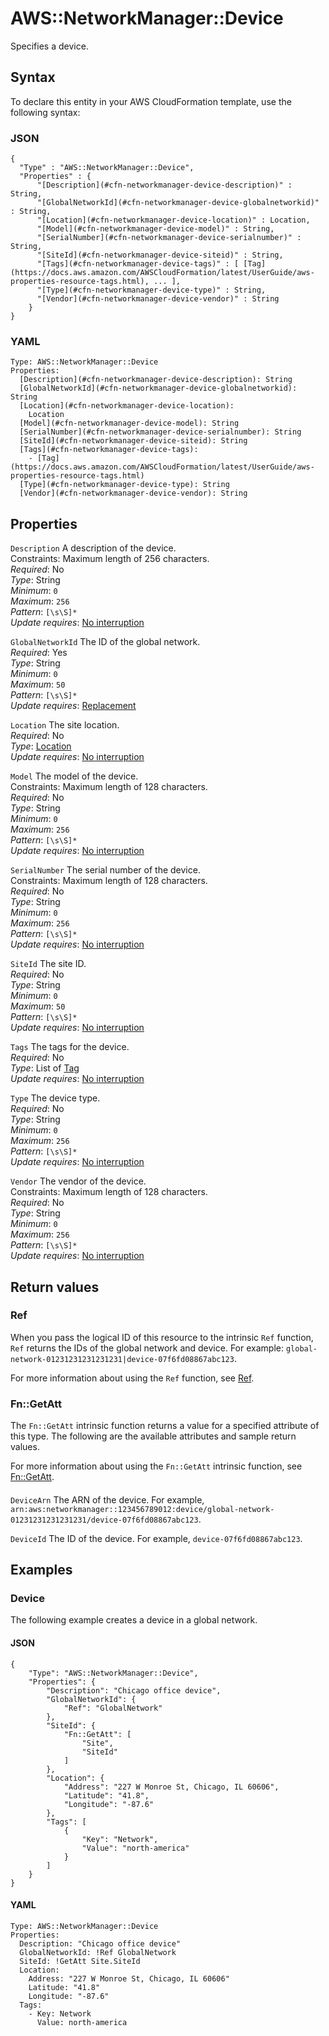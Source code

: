 # AWS::NetworkManager::Device<a name="aws-resource-networkmanager-device"></a>

Specifies a device\.

## Syntax<a name="aws-resource-networkmanager-device-syntax"></a>

To declare this entity in your AWS CloudFormation template, use the following syntax:

### JSON<a name="aws-resource-networkmanager-device-syntax.json"></a>

```
{
  "Type" : "AWS::NetworkManager::Device",
  "Properties" : {
      "[Description](#cfn-networkmanager-device-description)" : String,
      "[GlobalNetworkId](#cfn-networkmanager-device-globalnetworkid)" : String,
      "[Location](#cfn-networkmanager-device-location)" : Location,
      "[Model](#cfn-networkmanager-device-model)" : String,
      "[SerialNumber](#cfn-networkmanager-device-serialnumber)" : String,
      "[SiteId](#cfn-networkmanager-device-siteid)" : String,
      "[Tags](#cfn-networkmanager-device-tags)" : [ [Tag](https://docs.aws.amazon.com/AWSCloudFormation/latest/UserGuide/aws-properties-resource-tags.html), ... ],
      "[Type](#cfn-networkmanager-device-type)" : String,
      "[Vendor](#cfn-networkmanager-device-vendor)" : String
    }
}
```

### YAML<a name="aws-resource-networkmanager-device-syntax.yaml"></a>

```
Type: AWS::NetworkManager::Device
Properties: 
  [Description](#cfn-networkmanager-device-description): String
  [GlobalNetworkId](#cfn-networkmanager-device-globalnetworkid): String
  [Location](#cfn-networkmanager-device-location): 
    Location
  [Model](#cfn-networkmanager-device-model): String
  [SerialNumber](#cfn-networkmanager-device-serialnumber): String
  [SiteId](#cfn-networkmanager-device-siteid): String
  [Tags](#cfn-networkmanager-device-tags): 
    - [Tag](https://docs.aws.amazon.com/AWSCloudFormation/latest/UserGuide/aws-properties-resource-tags.html)
  [Type](#cfn-networkmanager-device-type): String
  [Vendor](#cfn-networkmanager-device-vendor): String
```

## Properties<a name="aws-resource-networkmanager-device-properties"></a>

`Description`  <a name="cfn-networkmanager-device-description"></a>
A description of the device\.  
Constraints: Maximum length of 256 characters\.  
*Required*: No  
*Type*: String  
*Minimum*: `0`  
*Maximum*: `256`  
*Pattern*: `[\s\S]*`  
*Update requires*: [No interruption](https://docs.aws.amazon.com/AWSCloudFormation/latest/UserGuide/using-cfn-updating-stacks-update-behaviors.html#update-no-interrupt)

`GlobalNetworkId`  <a name="cfn-networkmanager-device-globalnetworkid"></a>
The ID of the global network\.  
*Required*: Yes  
*Type*: String  
*Minimum*: `0`  
*Maximum*: `50`  
*Pattern*: `[\s\S]*`  
*Update requires*: [Replacement](https://docs.aws.amazon.com/AWSCloudFormation/latest/UserGuide/using-cfn-updating-stacks-update-behaviors.html#update-replacement)

`Location`  <a name="cfn-networkmanager-device-location"></a>
The site location\.  
*Required*: No  
*Type*: [Location](aws-properties-networkmanager-device-location.md)  
*Update requires*: [No interruption](https://docs.aws.amazon.com/AWSCloudFormation/latest/UserGuide/using-cfn-updating-stacks-update-behaviors.html#update-no-interrupt)

`Model`  <a name="cfn-networkmanager-device-model"></a>
The model of the device\.  
Constraints: Maximum length of 128 characters\.  
*Required*: No  
*Type*: String  
*Minimum*: `0`  
*Maximum*: `256`  
*Pattern*: `[\s\S]*`  
*Update requires*: [No interruption](https://docs.aws.amazon.com/AWSCloudFormation/latest/UserGuide/using-cfn-updating-stacks-update-behaviors.html#update-no-interrupt)

`SerialNumber`  <a name="cfn-networkmanager-device-serialnumber"></a>
The serial number of the device\.  
Constraints: Maximum length of 128 characters\.  
*Required*: No  
*Type*: String  
*Minimum*: `0`  
*Maximum*: `256`  
*Pattern*: `[\s\S]*`  
*Update requires*: [No interruption](https://docs.aws.amazon.com/AWSCloudFormation/latest/UserGuide/using-cfn-updating-stacks-update-behaviors.html#update-no-interrupt)

`SiteId`  <a name="cfn-networkmanager-device-siteid"></a>
The site ID\.  
*Required*: No  
*Type*: String  
*Minimum*: `0`  
*Maximum*: `50`  
*Pattern*: `[\s\S]*`  
*Update requires*: [No interruption](https://docs.aws.amazon.com/AWSCloudFormation/latest/UserGuide/using-cfn-updating-stacks-update-behaviors.html#update-no-interrupt)

`Tags`  <a name="cfn-networkmanager-device-tags"></a>
The tags for the device\.  
*Required*: No  
*Type*: List of [Tag](https://docs.aws.amazon.com/AWSCloudFormation/latest/UserGuide/aws-properties-resource-tags.html)  
*Update requires*: [No interruption](https://docs.aws.amazon.com/AWSCloudFormation/latest/UserGuide/using-cfn-updating-stacks-update-behaviors.html#update-no-interrupt)

`Type`  <a name="cfn-networkmanager-device-type"></a>
The device type\.  
*Required*: No  
*Type*: String  
*Minimum*: `0`  
*Maximum*: `256`  
*Pattern*: `[\s\S]*`  
*Update requires*: [No interruption](https://docs.aws.amazon.com/AWSCloudFormation/latest/UserGuide/using-cfn-updating-stacks-update-behaviors.html#update-no-interrupt)

`Vendor`  <a name="cfn-networkmanager-device-vendor"></a>
The vendor of the device\.  
Constraints: Maximum length of 128 characters\.  
*Required*: No  
*Type*: String  
*Minimum*: `0`  
*Maximum*: `256`  
*Pattern*: `[\s\S]*`  
*Update requires*: [No interruption](https://docs.aws.amazon.com/AWSCloudFormation/latest/UserGuide/using-cfn-updating-stacks-update-behaviors.html#update-no-interrupt)

## Return values<a name="aws-resource-networkmanager-device-return-values"></a>

### Ref<a name="aws-resource-networkmanager-device-return-values-ref"></a>

When you pass the logical ID of this resource to the intrinsic `Ref` function, `Ref` returns the IDs of the global network and device\. For example: `global-network-01231231231231231|device-07f6fd08867abc123`\.

For more information about using the `Ref` function, see [Ref](https://docs.aws.amazon.com/AWSCloudFormation/latest/UserGuide/intrinsic-function-reference-ref.html)\.

### Fn::GetAtt<a name="aws-resource-networkmanager-device-return-values-fn--getatt"></a>

The `Fn::GetAtt` intrinsic function returns a value for a specified attribute of this type\. The following are the available attributes and sample return values\.

For more information about using the `Fn::GetAtt` intrinsic function, see [Fn::GetAtt](https://docs.aws.amazon.com/AWSCloudFormation/latest/UserGuide/intrinsic-function-reference-getatt.html)\.

#### <a name="aws-resource-networkmanager-device-return-values-fn--getatt-fn--getatt"></a>

`DeviceArn`  <a name="DeviceArn-fn::getatt"></a>
The ARN of the device\. For example, `arn:aws:networkmanager::123456789012:device/global-network-01231231231231231/device-07f6fd08867abc123`\.

`DeviceId`  <a name="DeviceId-fn::getatt"></a>
The ID of the device\. For example, `device-07f6fd08867abc123`\.

## Examples<a name="aws-resource-networkmanager-device--examples"></a>



### Device<a name="aws-resource-networkmanager-device--examples--Device"></a>

The following example creates a device in a global network\.

#### JSON<a name="aws-resource-networkmanager-device--examples--Device--json"></a>

```
{
    "Type": "AWS::NetworkManager::Device",
    "Properties": {
        "Description": "Chicago office device",
        "GlobalNetworkId": {
            "Ref": "GlobalNetwork"
        },
        "SiteId": {
            "Fn::GetAtt": [
                "Site",
                "SiteId"
            ]
        },
        "Location": {
            "Address": "227 W Monroe St, Chicago, IL 60606",
            "Latitude": "41.8",
            "Longitude": "-87.6"
        },
        "Tags": [
            {
                "Key": "Network",
                "Value": "north-america"
            }
        ]
    }
}
```

#### YAML<a name="aws-resource-networkmanager-device--examples--Device--yaml"></a>

```
Type: AWS::NetworkManager::Device
Properties:
  Description: "Chicago office device"
  GlobalNetworkId: !Ref GlobalNetwork
  SiteId: !GetAtt Site.SiteId
  Location:
    Address: "227 W Monroe St, Chicago, IL 60606"
    Latitude: "41.8"
    Longitude: "-87.6"
  Tags:
    - Key: Network
      Value: north-america
```
